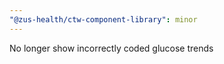 ```yaml
---
"@zus-health/ctw-component-library": minor
---
```


No longer show incorrectly coded glucose trends

